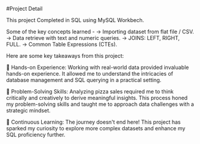 #Project Detail


This project Completed in SQL using MySQL Workbech. 

Some of the key concepts learned - 
-> Importing dataset from flat file / CSV.
-> Data retrieve with text and numeric queries.
-> JOINS: LEFT, RIGHT, FULL.
-> Common Table Expressions (CTEs).

Here are some key takeaways from this project:

💠 Hands-on Experience: Working with real-world data provided invaluable hands-on experience. It allowed me to understand the intricacies of database management and SQL querying in a practical setting.

💠 Problem-Solving Skills: Analyzing pizza sales required me to think critically and creatively to derive meaningful insights. This process honed my problem-solving skills and taught me to approach data challenges with a strategic mindset.

💠 Continuous Learning: The journey doesn't end here! This project has sparked my curiosity to explore more complex datasets and enhance my SQL proficiency further.
